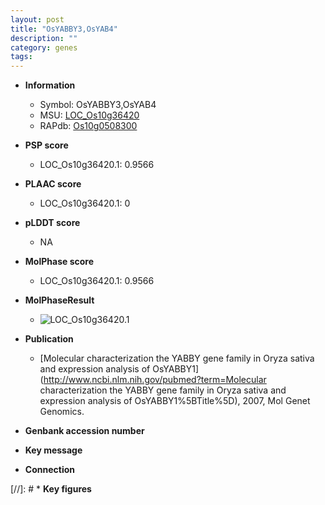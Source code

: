 ```yaml
---
layout: post
title: "OsYABBY3,OsYAB4"
description: ""
category: genes
tags: 
---
```


* **Information**  
    + Symbol: OsYABBY3,OsYAB4  
    + MSU: [LOC_Os10g36420](http://rice.plantbiology.msu.edu/cgi-bin/ORF_infopage.cgi?orf=LOC_Os10g36420)  
    + RAPdb: [Os10g0508300](http://rapdb.dna.affrc.go.jp/viewer/gbrowse_details/irgsp1?name=Os10g0508300)  

* **PSP score**  
    + LOC_Os10g36420.1: 0.9566 

* **PLAAC score**  
    + LOC_Os10g36420.1: 0 

* **pLDDT score**
    + NA


* **MolPhase score**
    + LOC_Os10g36420.1: 0.9566

* **MolPhaseResult**
    + ![LOC_Os10g36420.1](https://ricepsp.github.io/pictures/LOC_Os10g/LOC_Os10g36420.1.png)

* **Publication**  
    + [Molecular characterization the YABBY gene family in Oryza sativa and expression analysis of OsYABBY1](http://www.ncbi.nlm.nih.gov/pubmed?term=Molecular characterization the YABBY gene family in Oryza sativa and expression analysis of OsYABBY1%5BTitle%5D), 2007, Mol Genet Genomics.

* **Genbank accession number**  

* **Key message**  

* **Connection**  

[//]: # * **Key figures**  


